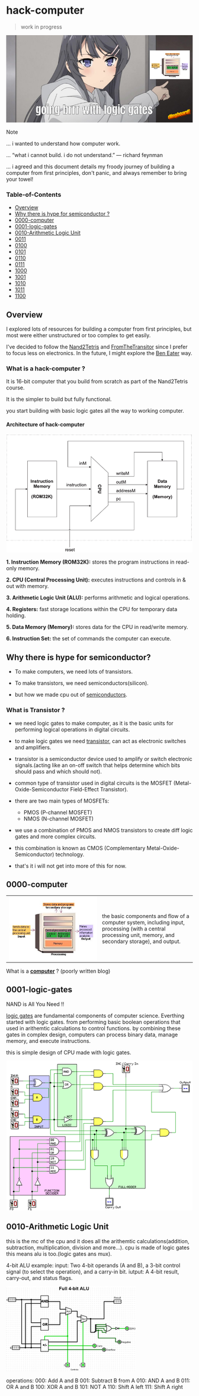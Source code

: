 # hack-computer

> work in progress 

![intro](images/dingboard.png)

> [!NOTE]
> ... i wanted to understand how computer work.
>
> ... “what i cannot build. i do not understand.” ― richard feynman
> 
> ... i agreed and this document details my froody journey of building a computer from first principles, don't panic, and always remember to bring your towel! 

### Table-of-Contents

- [Overview](#overview)
- [Why there is hype for semiconductor ?](#why-there-is-hype-for-semiconductor)
- [0000-computer](#0000-computer)
- [0001-logic-gates](#0001-logic-gates)
- [0010-Arithmetic Logic Unit](#0010-Arithmetic-Logic-Unit)
- [0011](#0011)
- [0100](#0100)
- [0101](#0101)
- [0110](#0110)
- [0111](#0111)
- [1000](#1000)
- [1001](#1001)
- [1010](#1010)
- [1011](#1011)
- [1100](#1100)


## Overview

I explored lots of resources for building a computer from first principles, but most were either unstructured or too complex to get easily.

I've decided to follow the [Nand2Tetris](https://www.nand2tetris.org) and [FromTheTransitor](https://www.fromthetransistor.com`) since I prefer to focus less on electronics. In the future, I might explore the [Ben Eater](https://eater.net) way.

### What is a hack-computer ?

It is 16-bit computer that you build from scratch as part of the Nand2Tetris course.

It is the simpler to build but fully functional.

you start building with basic logic gates all the way to working computer.

#### Architecture of hack-computer 

![img](images/hack-computer.png)

**1. Instruction Memory (ROM32K):** stores the program instructions in read-only memory.

**2. CPU (Central Processing Unit):** executes instructions and controls in & out with memory.

**3. Arithmetic Logic Unit (ALU):** performs arithmetic and logical operations.

**4. Registers:** fast storage locations within the CPU for temporary data holding.

**5. Data Memory (Memory):** stores data for the CPU in read/write memory.

**6. Instruction Set:** the set of commands the computer can execute.

## Why there is hype for semiconductor?

- To make computers, we need lots of transistors.

- To make transistors, we need semiconductors(silicon).

- but how we made cpu out of [semiconductors](https://youtu.be/dX9CGRZwD-w?si=MLNNbRuIsUcUVQHE).


### What is Transistor ? 
 
- we need logic gates to make computer, as it is the basic units for performing logical operations in digital circuits.

- to make logic gates we need [transistor](https://www.fromthetransistor.com), can act as electronic switches and amplifiers.
 
- transistor is a semiconductor device used to amplify or switch electronic signals.(acting like an on-off switch that helps determine which bits should pass and which should not).

- common type of transistor used in digital circuits is the MOSFET (Metal-Oxide-Semiconductor Field-Effect Transistor).
 
- there are two main types of MOSFETs:

  - PMOS (P-channel MOSFET)
  - NMOS (N-channel MOSFET)

- we use a combination of PMOS and NMOS transistors to create diff logic gates and more complex circuits. 

- this combination is known as CMOS (Complementary Metal-Oxide-Semiconductor) technology.

- that's it i will not get into more of this for now.


## 0000-computer

<table>
  <tr>
    <td width="50%">
      <img src="images/computer.jpg" alt="Description of image">
    </td>
    <td width="50%">
     the basic components and flow of a computer system, including input, processing (with a central processing unit, memory, and secondary storage), and output. 
  </tr>
</table>

What is a **[computer](0000/0000.md)** ? (poorly written blog)


## 0001-logic-gates

NAND is All You Need !!

[logic gates](0001-week/0001.md) are fundamental components of computer science. Everthing started with logic gates. 
from performing basic boolean operations that used in arithemtic calculations to control functions. 
by combining these gates in complex design, computers can process binary data, manage memory,
and execute instructions. 

this is simple design of CPU made with logic gates.

![img](images/cpu.gif)


## 0010-Arithmetic Logic Unit

this is the mc of the cpu and it does all the arithemtic calculations(addition, subtraction, multiplication, division and more...).
cpu is made of logic gates this means alu is too.(logic gates ans mux).

4-bit ALU example:
input: Two 4-bit operands (A and B), a 3-bit control signal (to select the operation), and a carry-in bit.
iutput: A 4-bit result, carry-out, and status flags.

![img-alu](images/4bit-alu.png)

operations:
000: Add A and B
001: Subtract B from A
010: AND A and B
011: OR A and B
100: XOR A and B
101: NOT A
110: Shift A left
111: Shift A right